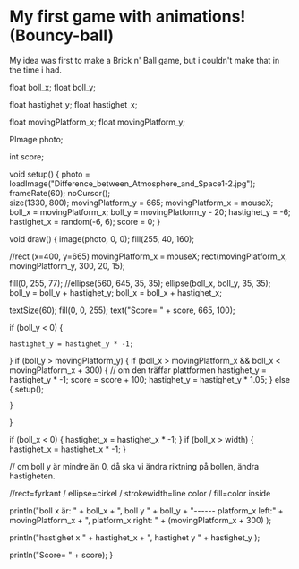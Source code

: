 My first game with animations! (Bouncy-ball)
============================================

       
My idea was first to make a Brick n' Ball game, but i couldn't make that in the time i had.

float boll_x;
float boll_y;

float hastighet_y;
float hastighet_x;

float movingPlatform_x;
float movingPlatform_y;

PImage photo;

int score;

void setup() {
  photo = loadImage("Difference_between_Atmosphere_and_Space1-2.jpg");
  frameRate(60);
  noCursor();  
  size(1330, 800);
  movingPlatform_y = 665;
  movingPlatform_x = mouseX;
  boll_x = movingPlatform_x;
  boll_y = movingPlatform_y - 20;
  hastighet_y = -6;
  hastighet_x = random(-6, 6);
   score = 0;
}


void draw() {
  image(photo, 0, 0);
  fill(255, 40, 160);

  //rect (x=400, y=665)
  movingPlatform_x = mouseX;
  rect(movingPlatform_x, movingPlatform_y, 300, 20, 15);

  fill(0, 255, 77);
  //ellipse(560, 645, 35, 35);
  ellipse(boll_x, boll_y, 35, 35);
  boll_y = boll_y + hastighet_y;
  boll_x = boll_x + hastighet_x;

  textSize(60);
  fill(0, 0, 255);
  text("Score= " + score, 665, 100);

  if (boll_y < 0) {

    hastighet_y = hastighet_y * -1;
  }
  if (boll_y > movingPlatform_y) {
    if (boll_x > movingPlatform_x && boll_x < movingPlatform_x + 300) {
      // om den träffar plattformen
      hastighet_y = hastighet_y * -1;
      score = score + 100;
      hastighet_y = hastighet_y * 1.05;
    } else {
       setup();

    }
  } 

  if (boll_x < 0) {
    hastighet_x = hastighet_x * -1;
  }
  if (boll_x > width) {
    hastighet_x = hastighet_x * -1;
  }

  // om boll y är mindre än 0, då ska vi ändra riktning på bollen, ändra hastigheten.

  //rect=fyrkant / ellipse=cirkel / strokewidth=line color / fill=color inside

  println("boll x är: " + boll_x + ", boll y " + boll_y + "------ platform_x left:" + movingPlatform_x  + ", platform_x right: " + (movingPlatform_x + 300)  );

  println("hastighet x " + hastighet_x  + ", hastighet y " + hastighet_y  );

  println("Score= " + score);
}


